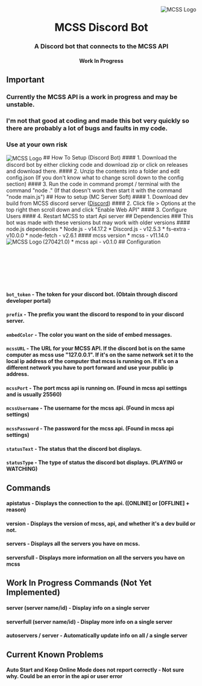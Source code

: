<img src="https://i.imgur.com/uJFyBwF.png" alt="MCSS Logo" align="right">
<div align="center">
  <h1>MCSS Discord Bot</h1>
  <h3>A Discord bot that connects to the MCSS API</h3>
  <h4>Work In Progress</h4>
<div align="left">

## Important
  ### Currently the MCSS API is a work in progress and may be unstable.
  ### I'm not that good at coding and made this bot very quickly so there are probably a lot of bugs and faults in my code.
  ### Use at your own risk
<img src="https://i.imgur.com/VMvFUdp.png" alt="MCSS Logo" align="center">
## How To Setup (Discord Bot)
  #### 1. Download the discord bot by either clicking code and download zip or click on releases and download there.
  #### 2. Unzip the contents into a folder and edit config.json (If you don't know what to change scroll down to the config section)
  #### 3. Run the code in command prompt / terminal with the command "node ." (If that doesn't work then start it with the command "node main.js")
## How to setup (MC Server Soft)
  #### 1. Download dev build from MCSS discord server (<a href="url">Discord</a>)
  #### 2. Click file > Options at the top right then scroll down and click "Enable Web API"
  #### 3. Configure Users
  #### 4. Restart MCSS to start Api server
## Dependencies
  ### This bot was made with these versions but may work with older versions
  #### node.js dependecies
  * Node.js - v14.17.2
  * Discord.js - v12.5.3
  * fs-extra - v10.0.0
  * node-fetch - v2.6.1
  #### mcss version
  * mcss - v11.14.0 (270421.0)
  * mcss api - v0.1.0
## Configuration
  <img src="https://i.imgur.com/0WSMT0w.png" alt="MCSS Logo" align="left">
  <br />
  <br />
  <br />
  <br />
  <br />
  <br />
  <br />
  
  #### <code>bot_token</code> - The token for your discord bot. (Obtain through discord developer portal)
  #### <code>prefix</code> - The prefix you want the discord to respond to in your discord server.
  #### <code>embedColor</code> - The color you want on the side of embed messages.
  #### <code>mcssURL</code> - The URL for your MCSS API. If the discord bot is on the same computer as mcss use "127.0.0.1". If it's on the same network set it to the local ip address of the computer that mcss is running on. If it's on a different network you have to port forward and use your public ip address.
  #### <code>mcssPort</code> - The port mcss api is running on. (Found in mcss api settings and is usually 25560)
  #### <code>mcssUsername</code> - The username for the mcss api. (Found in mcss api settings)
  #### <code>mcssPassword</code> - The password for the mcss api. (Found in mcss api settings)
  #### <code>statusText</code> - The status that the discord bot displays.
  #### <code>statusType</code> - The type of status the discord bot displays. (PLAYING or WATCHING)
## Commands
  #### apistatus - Displays the connection to the api. ([ONLINE] or [OFFLINE] + reason)
  #### version - Displays the version of mcss, api, and whether it's a dev build or not.
  #### servers - Displays all the servers you have on mcss.
  #### serversfull - Displays more information on all the servers you have on mcss
## Work In Progress Commands (Not Yet Implemented)
  #### server (server name/id) - Display info on a single server
  #### serverfull (server name/id) - Display more info on a single server
  #### autoservers / server - Automatically update info on all / a single server
## Current Known Problems
  #### Auto Start and Keep Online Mode does not report correctly - Not sure why. Could be an error in the api or user error
